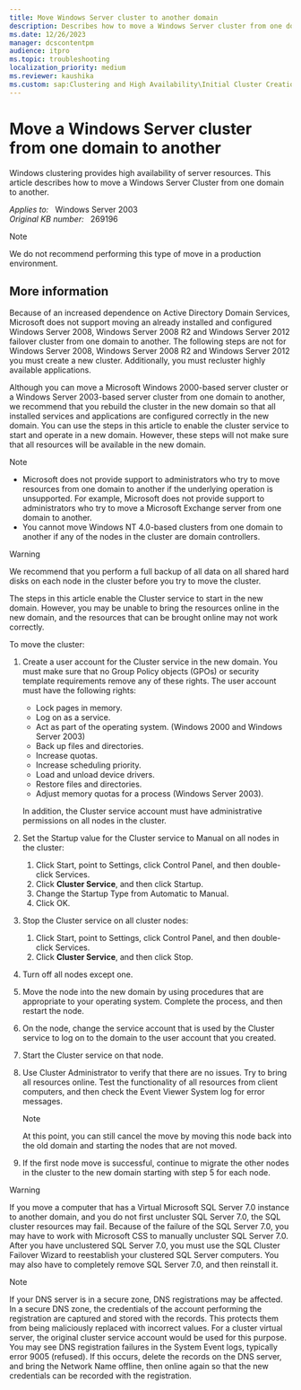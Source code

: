```yaml
---
title: Move Windows Server cluster to another domain
description: Describes how to move a Windows Server cluster from one domain to another.
ms.date: 12/26/2023
manager: dcscontentpm
audience: itpro
ms.topic: troubleshooting
localization_priority: medium
ms.reviewer: kaushika
ms.custom: sap:Clustering and High Availability\Initial Cluster Creation or Adding node, csstroubleshoot
---
```

# Move a Windows Server cluster from one domain to another

Windows clustering provides high availability of server resources. This article describes how to move a Windows Server Cluster from one domain to another.

_Applies to:_ &nbsp; Windows Server 2003  
_Original KB number:_ &nbsp; 269196

> [!NOTE]
> We do not recommend performing this type of move in a production environment.

## More information

Because of an increased dependence on Active Directory Domain Services, Microsoft does not support moving an already installed and configured Windows Server 2008, Windows Server 2008 R2 and Windows Server 2012 failover cluster from one domain to another. The following steps are not for Windows Server 2008, Windows Server 2008 R2 and Windows Server 2012 you must create a new cluster. Additionally, you must recluster highly available applications.

Although you can move a Microsoft Windows 2000-based server cluster or a Windows Server 2003-based server cluster from one domain to another, we recommend that you rebuild the cluster in the new domain so that all installed services and applications are configured correctly in the new domain. You can use the steps in this article to enable the cluster service to start and operate in a new domain. However, these steps will not make sure that all resources will be available in the new domain.

> [!Note]  
>
> - Microsoft does not provide support to administrators who try to move resources from one domain to another if the underlying operation is unsupported. For example, Microsoft does not provide support to administrators who try to move a Microsoft Exchange server from one domain to another.  
> - You cannot move Windows NT 4.0-based clusters from one domain to another if any of the nodes in the cluster are domain controllers.

> [!WARNING]
> We recommend that you perform a full backup of all data on all shared hard disks on each node in the cluster before you try to move the cluster.

The steps in this article enable the Cluster service to start in the new domain. However, you may be unable to bring the resources online in the new domain, and the resources that can be brought online may not work correctly.

To move the cluster:

1. Create a user account for the Cluster service in the new domain. You must make sure that no Group Policy objects (GPOs) or security template requirements remove any of these rights. The user account must have the following rights:
   - Lock pages in memory.
   - Log on as a service.
   - Act as part of the operating system. (Windows 2000 and Windows Server 2003)
   - Back up files and directories.
   - Increase quotas.
   - Increase scheduling priority.
   - Load and unload device drivers.
   - Restore files and directories.
   - Adjust memory quotas for a process (Windows Server 2003).

    In addition, the Cluster service account must have administrative permissions on all nodes in the cluster.

2. Set the Startup value for the Cluster service to Manual on all nodes in the cluster:

    1. Click Start, point to Settings, click Control Panel, and then double-click Services.
    2. Click **Cluster Service**, and then click Startup.
    3. Change the Startup Type from Automatic to Manual.
    4. Click OK.
3. Stop the Cluster service on all cluster nodes:

    1. Click Start, point to Settings, click Control Panel, and then double-click Services.
    2. Click **Cluster Service**, and then click Stop.
4. Turn off all nodes except one.
5. Move the node into the new domain by using procedures that are appropriate to your operating system. Complete the process, and then restart the node.
6. On the node, change the service account that is used by the Cluster service to log on to the domain to the user account that you created.
7. Start the Cluster service on that node.
8. Use Cluster Administrator to verify that there are no issues. Try to bring all resources online. Test the functionality of all resources from client computers, and then check the Event Viewer System log for error messages.

    > [!NOTE]
    > At this point, you can still cancel the move by moving this node back into the old domain and starting the nodes that are not moved.

9. If the first node move is successful, continue to migrate the other nodes in the cluster to the new domain starting with step 5 for each node.

> [!WARNING]
> If you move a computer that has a Virtual Microsoft SQL Server 7.0 instance to another domain, and you do not first uncluster SQL Server 7.0, the SQL cluster resources may fail. Because of the failure of the SQL Server 7.0, you may have to work with Microsoft CSS to manually uncluster SQL Server 7.0. After you have unclustered SQL Server 7.0, you must use the SQL Cluster Failover Wizard to reestablish your clustered SQL Server computers. You may also have to completely remove SQL Server 7.0, and then reinstall it.

> [!NOTE]
> If your DNS server is in a secure zone, DNS registrations may be affected. In a secure DNS zone, the credentials of the account performing the registration are captured and stored with the records. This protects them from being maliciously replaced with incorrect values. For a cluster virtual server, the original cluster service account would be used for this purpose. You may see DNS registration failures in the System Event logs, typically error 9005 (refused). If this occurs, delete the records on the DNS server, and bring the Network Name offline, then online again so that the new credentials can be recorded with the registration.
